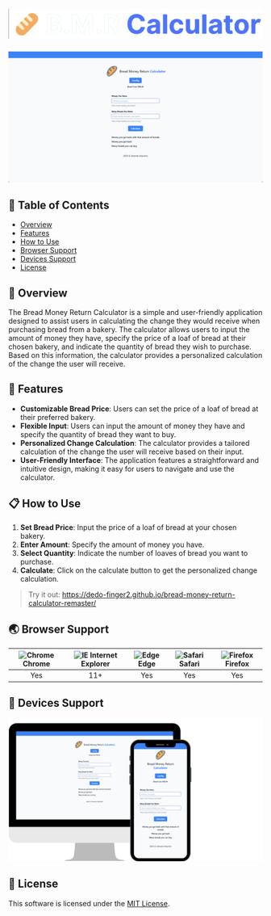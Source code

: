 # ![Bread Money Return Calculator](https://raw.githubusercontent.com/Dedo-Finger2/bread-money-return-calculator-remaster/master/imgs/project-title-img.png?token=GHSAT0AAAAAACPYHAL4WSJF3J335D7EJ6WAZQBOUHA)

<img src="https://raw.githubusercontent.com/Dedo-Finger2/bread-money-return-calculator-remaster/master/imgs/project-screen.png?token=GHSAT0AAAAAACPYHAL5R2DYZN3T46WWUZPCZQBOUYQ" />

## 🚩 Table of Contents

- [Overview](#-overview)
- [Features](#-features)
- [How to Use](#-how-to-use)
- [Browser Support](#-browser-support)
- [Devices Support](#-devices-support)
- [License](#-license)

## 📝 Overview

The Bread Money Return Calculator is a simple and user-friendly application designed to assist users in calculating the change they would receive when purchasing bread from a bakery. The calculator allows users to input the amount of money they have, specify the price of a loaf of bread at their chosen bakery, and indicate the quantity of bread they wish to purchase. Based on this information, the calculator provides a personalized calculation of the change the user will receive.

## 🎯 Features

- **Customizable Bread Price**: Users can set the price of a loaf of bread at their preferred bakery.
- **Flexible Input**: Users can input the amount of money they have and specify the quantity of bread they want to buy.
- **Personalized Change Calculation**: The calculator provides a tailored calculation of the change the user will receive based on their input.
- **User-Friendly Interface**: The application features a straightforward and intuitive design, making it easy for users to navigate and use the calculator.

## 📋 How to Use

1. **Set Bread Price**: Input the price of a loaf of bread at your chosen bakery.
2. **Enter Amount**: Specify the amount of money you have.
3. **Select Quantity**: Indicate the number of loaves of bread you want to purchase.
4. **Calculate**: Click on the calculate button to get the personalized change calculation.

> Try it out: https://dedo-finger2.github.io/bread-money-return-calculator-remaster/

## 🌏 Browser Support

| <img src="https://user-images.githubusercontent.com/1215767/34348387-a2e64588-ea4d-11e7-8267-a43365103afe.png" alt="Chrome" width="16px" height="16px" /> Chrome | <img src="https://user-images.githubusercontent.com/1215767/34348590-250b3ca2-ea4f-11e7-9efb-da953359321f.png" alt="IE" width="16px" height="16px" /> Internet Explorer | <img src="https://user-images.githubusercontent.com/1215767/34348380-93e77ae8-ea4d-11e7-8696-9a989ddbbbf5.png" alt="Edge" width="16px" height="16px" /> Edge | <img src="https://user-images.githubusercontent.com/1215767/34348394-a981f892-ea4d-11e7-9156-d128d58386b9.png" alt="Safari" width="16px" height="16px" /> Safari | <img src="https://user-images.githubusercontent.com/1215767/34348383-9e7ed492-ea4d-11e7-910c-03b39d52f496.png" alt="Firefox" width="16px" height="16px" /> Firefox |
| :---------: | :---------: | :---------: | :---------: | :---------: |
| Yes | 11+ | Yes | Yes | Yes |

## 📱 Devices Support

<img src="https://raw.githubusercontent.com/Dedo-Finger2/bread-money-return-calculator-remaster/master/imgs/devices.png?token=GHSAT0AAAAAACPYHAL4ECHLCWR2X2WFRVSAZQBOVEQ" />


## 📜 License

This software is licensed under the [MIT License](https://github.com/Dedo-Finger2/bread-money-return-calculator-remaster/blob/master/LICENSE).
